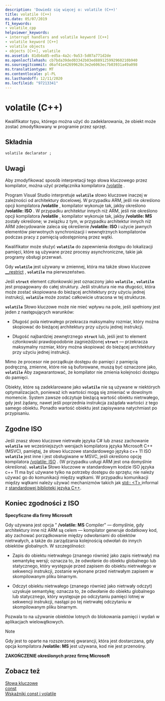 ```yaml
---
description: 'Dowiedz się więcej o: volatile (C++)'
title: volatile (C++)
ms.date: 05/07/2019
f1_keywords:
- volatile_cpp
helpviewer_keywords:
- interrupt handlers and volatile keyword [C++]
- volatile keyword [C++]
- volatile objects
- objects [C++], volatile
ms.assetid: 81db4a85-ed5a-4a2c-9a53-5d07a771d2de
ms.openlocfilehash: cb7bda39ded03342b03ed889125992960210b940
ms.sourcegitcommit: d6af41e42699628c3e2e6063ec7b03931a49a098
ms.translationtype: MT
ms.contentlocale: pl-PL
ms.lasthandoff: 12/11/2020
ms.locfileid: "97213341"
---
```

# <a name="volatile-c"></a>volatile (C++)

Kwalifikator typu, którego można użyć do zadeklarowania, że obiekt może zostać zmodyfikowany w programie przez sprzęt.

## <a name="syntax"></a>Składnia

```
volatile declarator ;
```

## <a name="remarks"></a>Uwagi

Aby zmodyfikować sposób interpretacji tego słowa kluczowego przez kompilator, można użyć przełącznika kompilatora [/volatile](../build/reference/volatile-volatile-keyword-interpretation.md) .

Program Visual Studio interpretuje **`volatile`** słowo kluczowe inaczej w zależności od architektury docelowej. W przypadku ARM, jeśli nie określono opcji kompilatora **/volatile** , kompilator wykonuje tak, jakby określono **/volatile: ISO** . W przypadku architektur innych niż ARM, jeśli nie określono opcji kompilatora **/volatile** , kompilator wykonuje tak, jakby **/volatile: MS** zostały określone; w związku z tym, w przypadku architektur innych niż ARM zdecydowanie zaleca się określenie **/volatile: ISO** i użycie jawnych elementów pierwotnych synchronizacji i wewnętrznych kompilatorów podczas pracy z pamięcią udostępnioną przez wątki.

Kwalifikator może służyć **`volatile`** do zapewnienia dostępu do lokalizacji pamięci, które są używane przez procesy asynchroniczne, takie jak programy obsługi przerwań.

Gdy **`volatile`** jest używany w zmiennej, która ma także słowo kluczowe [__restrict](../cpp/extension-restrict.md) , **`volatile`** ma pierwszeństwo.

Jeśli **`struct`** element członkowski jest oznaczony jako **`volatile`** , **`volatile`** jest propagowany do całej struktury. Jeśli struktura nie ma długości, która może zostać skopiowana do bieżącej architektury przy użyciu jednej instrukcji, **`volatile`** może zostać całkowicie utracona w tej strukturze.

**`volatile`** Słowo kluczowe może nie mieć wpływu na pole, jeśli spełniony jest jeden z następujących warunków:

- Długość pola nietrwałego przekracza maksymalny rozmiar, który można skopiować do bieżącej architektury przy użyciu jednej instrukcji.

- Długość najbardziej zewnętrznego **`struct`** lub, jeśli jest to element członkowski prawdopodobnie zagnieżdżonej **`struct`** — przekracza maksymalny rozmiar, który można skopiować do bieżącej architektury przy użyciu jednej instrukcji.

Mimo że procesor nie porządkuje dostępu do pamięci z pamięcią podręczną, zmienne, które nie są buforowane, muszą być oznaczone jako, **`volatile`** Aby zagwarantować, że kompilator nie zmienia kolejności dostępu do pamięci.

Obiekty, które są zadeklarowane jako **`volatile`** nie są używane w niektórych optymalizacjach, ponieważ ich wartości mogą się zmieniać w dowolnym momencie.  System zawsze odczytuje bieżącą wartość obiektu nietrwałego, gdy jest żądany, nawet jeśli poprzednia instrukcja zażądała wartości z tego samego obiektu.  Ponadto wartość obiektu jest zapisywana natychmiast po przypisaniu.

## <a name="iso-compliant"></a>Zgodne ISO

Jeśli znasz słowo kluczowe nietrwałe języka C# lub znasz zachowanie **`volatile`** we wcześniejszych wersjach kompilatora języka Microsoft C++ (MSVC), pamiętaj, że słowo kluczowe standardowego języka c++ 11 ISO **`volatile`** jest inne i jest obsługiwane w MSVC, jeśli określono opcję kompilatora [/volatile: ISO](../build/reference/volatile-volatile-keyword-interpretation.md) . (W przypadku usługi ARM jest ona domyślnie określona). **`volatile`** Słowo kluczowe w standardowym kodzie ISO języka c++ 11 ma być używane tylko na potrzeby dostępu do sprzętu; nie należy używać go do komunikacji między wątkami. W przypadku komunikacji między wątkami należy używać mechanizmów takich jak [std:: \<T> ](../standard-library/atomic.md) informal z [standardowej biblioteki języka C++](../standard-library/cpp-standard-library-reference.md).

## <a name="end-of-iso-compliant"></a>Koniec zgodności z ISO

**Specyficzne dla firmy Microsoft**

Gdy używana jest opcja " **/volatile: MS** Compiler" — domyślnie, gdy architektury inne niż ARM są celem — kompilator generuje dodatkowy kod, aby zachować porządkowanie między odwołaniami do obiektów nietrwałych, a także do zarządzania kolejnością odwołań do innych obiektów globalnych. W szczególności:

- Zapis do obiektu nietrwałego (znanego również jako zapis nietrwały) ma semantykę wersji; oznacza to, że odwołanie do obiektu globalnego lub statycznego, który występuje przed zapisem do obiektu nietrwałego w sekwencji instrukcji, zostanie wykonane przed nietrwałym zapisem w skompilowanym pliku binarnym.

- Odczyt obiektu nietrwałego (znanego również jako nietrwały odczyt) uzyskuje semantykę; oznacza to, że odwołanie do obiektu globalnego lub statycznego, który występuje po odczytaniu pamięci lotnej w sekwencji instrukcji, nastąpi po tej nietrwałej odczytaniu w skompilowanym pliku binarnym.

Pozwala to na używanie obiektów lotnych do blokowania pamięci i wydań w aplikacjach wielowątkowych.

> [!NOTE]
> Gdy jest to oparte na rozszerzonej gwarancji, która jest dostarczana, gdy opcja kompilatora **/volatile: MS** jest używana, kod nie jest przenośny.

**ZAKOŃCZENIE określonych przez firmę Microsoft**

## <a name="see-also"></a>Zobacz też

[Słowa kluczowe](../cpp/keywords-cpp.md)<br/>
[const](../cpp/const-cpp.md)<br/>
[Wskaźniki const i volatile](../cpp/const-and-volatile-pointers.md)

